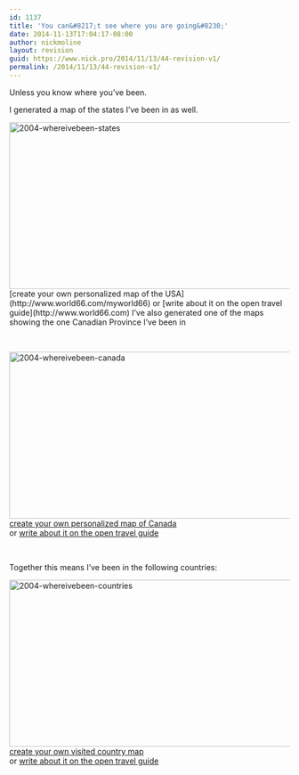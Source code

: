 ```yaml
---
id: 1137
title: 'You can&#8217;t see where you are going&#8230;'
date: 2014-11-13T17:04:17-08:00
author: nickmoline
layout: revision
guid: https://www.nick.pro/2014/11/13/44-revision-v1/
permalink: /2014/11/13/44-revision-v1/
---
```

Unless you know where you&#8217;ve been.

I generated a map of the states I&#8217;ve been in as well. <!--more-->

<img class="alignnone wp-image-1132 size-full" src="https://i2.wp.com/nick.holodeck3.com/wp-content/uploads/sites/4/2004/04/2004-whereivebeen-states.gif?resize=580%2C300" alt="2004-whereivebeen-states" width="580" height="300" data-recalc-dims="1" />  
[create your own personalized map of the USA](http://www.world66.com/myworld66)  
or [write about it on the open travel guide](http://www.world66.com)  
I&#8217;ve also generated one of the maps showing the one Canadian Province I&#8217;ve been in

&nbsp;

[<img class="alignnone size-full wp-image-1134" src="https://i1.wp.com/nick.holodeck3.com/wp-content/uploads/sites/4/2004/04/2004-whereivebeen-canada.gif?resize=580%2C300" alt="2004-whereivebeen-canada" width="580" height="300" data-recalc-dims="1" />](https://i1.wp.com/nick.holodeck3.com/wp-content/uploads/sites/4/2004/04/2004-whereivebeen-canada.gif)  
[create your own personalized map of Canada](http://www.world66.com/myworld66/visitedCanadianStates)  
or [write about it on the open travel guide](http://www.world66.com)

<div align="left">
  <p>
    &nbsp;
  </p>
  
  <div align="left">
    Together this means I&#8217;ve been in the following countries:
  </div>
</div>

[<img class="alignnone size-full wp-image-1135" src="https://i1.wp.com/nick.holodeck3.com/wp-content/uploads/sites/4/2004/04/2004-whereivebeen-countries.gif?resize=600%2C300" alt="2004-whereivebeen-countries" width="600" height="300" data-recalc-dims="1" />](https://i1.wp.com/nick.holodeck3.com/wp-content/uploads/sites/4/2004/04/2004-whereivebeen-countries.gif)  
[create your own visited country map](http://www.world66.com/myworld66)  
or [write about it on the open travel guide](http://www.world66.com)